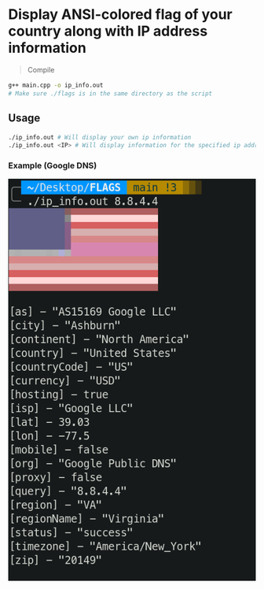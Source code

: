 # Display ANSI-colored flag of your country along with IP address information  
> Compile
```bash
g++ main.cpp -o ip_info.out  
# Make sure ./flags is in the same directory as the script  
```

## Usage
```bash
./ip_info.out # Will display your own ip information
./ip_info.out <IP> # Will display information for the specified ip address
```

### Example (Google DNS)
![8.8.4.4](https://github.com/Wint0x/ascii_flag_ip_api/blob/main/example/example.png?raw=true)  
